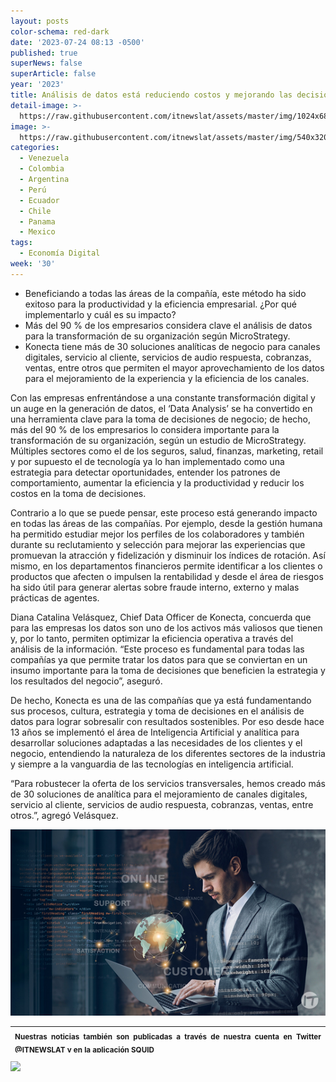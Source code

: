 ```yaml
---
layout: posts
color-schema: red-dark
date: '2023-07-24 08:13 -0500'
published: true
superNews: false
superArticle: false
year: '2023'
title: Análisis de datos está reduciendo costos y mejorando las decisiones de negocio
detail-image: >-
  https://raw.githubusercontent.com/itnewslat/assets/master/img/1024x680/ejecutivo-global-g.jpg
image: >-
  https://raw.githubusercontent.com/itnewslat/assets/master/img/540x320/ejecutivo-global-p.jpg
categories:
  - Venezuela
  - Colombia
  - Argentina
  - Perú
  - Ecuador
  - Chile
  - Panama
  - Mexico
tags:
  - Economía Digital
week: '30'
---
```

- Beneficiando a todas las áreas de la compañía, este método ha sido exitoso para la productividad y la eficiencia empresarial. ¿Por qué implementarlo y cuál es su impacto?
- Más del 90 % de los empresarios considera clave el análisis de datos para la transformación de su organización según MicroStrategy.
- Konecta tiene más de 30 soluciones analíticas de negocio para  canales digitales, servicio al cliente, servicios de audio respuesta, cobranzas, ventas, entre otros que permiten el mayor aprovechamiento de los datos para el mejoramiento de la experiencia y la eficiencia de los canales.


Con las empresas enfrentándose a una constante transformación digital y un auge en la generación de datos, el ‘Data Analysis’ se ha convertido en una herramienta clave para la toma de decisiones de negocio; de hecho, más del 90 % de los empresarios lo considera importante para la transformación de su organización, según un estudio de MicroStrategy.
Múltiples sectores como el de los seguros, salud, finanzas, marketing, retail y por supuesto el de tecnología ya lo han implementado como una estrategia para detectar oportunidades, entender los patrones de comportamiento, aumentar la eficiencia y la productividad y reducir los costos en la toma de decisiones.

Contrario a lo que se puede pensar, este proceso está generando impacto en todas las áreas de las compañías. Por ejemplo, desde la gestión humana ha permitido estudiar mejor los perfiles de los colaboradores y también durante su reclutamiento y selección para mejorar las experiencias que promuevan la atracción y fidelización y disminuir los índices de rotación. Así mismo, en los departamentos financieros permite identificar a los clientes o productos que afecten o impulsen la rentabilidad y desde el área de riesgos ha sido útil para generar alertas sobre fraude interno, externo y malas prácticas de agentes.

Diana Catalina Velásquez, Chief Data Officer de Konecta, concuerda que para las empresas los datos son uno de los activos más valiosos que tienen y, por lo tanto, permiten optimizar la eficiencia operativa a través del análisis de la información. “Este proceso es fundamental para todas las compañías ya que permite tratar los datos para que se conviertan en un insumo importante para la toma de decisiones que beneficien la estrategia y los resultados del negocio”, aseguró.

De hecho, Konecta es una de las compañías que ya está fundamentando sus procesos, cultura, estrategia y toma de decisiones en el análisis de datos para lograr sobresalir con resultados sostenibles. Por eso desde hace 13 años se implementó el área de Inteligencia Artificial y analítica para desarrollar soluciones adaptadas a las necesidades de los clientes y el negocio, entendiendo la naturaleza de los diferentes sectores de la industria y siempre a la vanguardia de las tecnologías en inteligencia artificial.

“Para robustecer la oferta de los servicios transversales, hemos creado más de 30 soluciones de analítica para el mejoramiento de canales digitales, servicio al cliente, servicios de audio respuesta, cobranzas, ventas, entre otros.”, agregó Velásquez.

![](https://raw.githubusercontent.com/itnewslat/assets/master/img/540x320/ejecutivo-global-p.jpg)


<table style="height: 42px;" width="569">
<tbody>
<tr>
<td style="text-align: justify;"><sub><strong>Nuestras noticias también son publicadas a través de nuestra cuenta en Twitter <a href="https://twitter.com/itnewslat?lang=es">@ITNEWSLAT</a> y en la aplicación <a href="https://squidapp.co/en/">SQUID</a></strong></sub></td>
</tr>
</tbody>
</table>
<img src="https://tracker.metricool.com/c3po.jpg?hash=56f88a41e39ab42c063cc51676587a04"/>